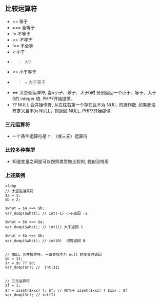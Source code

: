 ## 比较运算符
* ==    等于
* ===   全等于
* !=    不等于
* <>    *不等于*
* !==   不全等
* <     小于
* >     大于
* <=    小于等于
* >=    大于等于
* <=>   *太空船运算符*, 当$a小于、等于、大于$b时 分别返回一个小于、等于、大于0的 integer 值. PHP7开始提供.
* ??    NULL 合并操作符, 从左往右第一个存在且不为 NULL 的操作数. 如果都没有定义且不为 NULL，则返回 NULL. PHP7开始提供.


### 三元运算符
* 一个条件运算符是 `?:` （或三元）运算符


### 比较多种类型
* 知道变量之间是可以按照类型做比较的, 貌似没啥用


### 上述案例
```
<?php
// 太空船运算符
$a = 1;
$b = 2;

$what = $a <=> $b;
var_dump($what); // int(-1) 小于返回 -1

$what = $b <=> $a;
var_dump($what); // int(1) 大于返回 1

$what = $b <=> $b;
var_dump($what); // int(0)  相等返回 0


// NULL 合并操作符. 一直查找不为 null 的变量并返回
$d = 11;
$r = $c ?? $d;
var_dump($r); //  int(11)


// 三元运算符
$f = 1;
$r = isset($xxx) ?: $f; // 相当于 isset($xxx) ? $xxx : $f
var_dump($r); // int(1)
```
